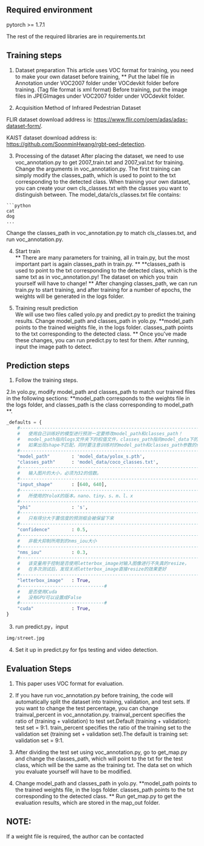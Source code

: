 ## Required environment
pytorch >= 1.7.1

The rest of the required libraries are in requirements.txt
     

## Training steps
1. Dataset preparation
 This article uses VOC format for training, you need to make your own dataset before training, **
Put the label file in Annotation under VOC2007 folder under VOCdevkit folder before training. (Tag file format is xml format)
Before training, put the image files in JPEGImages under VOC2007 folder under VOCdevkit folder.

2. Acquisition Method of Infrared Pedestrian Dataset
   
FLIR dataset download address is: https://www.flir.com/oem/adas/adas-dataset-form/. 

KAIST dataset download address is: https://github.com/SoonminHwang/rgbt-ped-detection.

3. Processing of the dataset
 After placing the dataset, we need to use voc_annotation.py to get 2007_train.txt and 2007_val.txt for training.
Change the arguments in voc_annotation.py. The first training can simply modify the classes_path, which is used to point to the txt corresponding to the detected class.
When training your own dataset, you can create your own cls_classes.txt with the classes you want to distinguish between.
The model_data/cls_classes.txt file contains:
```
```python
cat
dog
...
```
Change the classes_path in voc_annotation.py to match cls_classes.txt, and run voc_annotation.py.


4. Start train  
** There are many parameters for training, all in train.py, but the most important part is again classes_path in train.py. **
**classes_path is used to point to the txt corresponding to the detected class, which is the same txt as in voc_annotation.py! The dataset on which you train yourself will have to change! **
After changing classes_path, we can run train.py to start training, and after training for a number of epochs, the weights will be generated in the logs folder. 

5. Training result prediction  
We will use two files called yolo.py and predict.py to predict the training results. Change model_path and classes_path in yolo.py.
**model_path points to the trained weights file, in the logs folder.
classes_path points to the txt corresponding to the detected class. **
Once you've made these changes, you can run predict.py to test for them. After running, input the image path to detect.  

## Prediction steps
1. Follow the training steps.
   
2.In yolo.py, modify model_path and classes_path to match our trained files in the following sections: **model_path corresponds to the weights file in the logs folder, and classes_path is the class corresponding to model_path **.
 
```python
_defaults = {
    #--------------------------------------------------------------------------#
    #   使用自己训练好的模型进行预测一定要修改model_path和classes_path！
    #   model_path指向logs文件夹下的权值文件，classes_path指向model_data下的txt
    #   如果出现shape不匹配，同时要注意训练时的model_path和classes_path参数的修改
    #--------------------------------------------------------------------------#
    "model_path"        : 'model_data/yolox_s.pth',
    "classes_path"      : 'model_data/coco_classes.txt',
    #---------------------------------------------------------------------#
    #   输入图片的大小，必须为32的倍数。
    #---------------------------------------------------------------------#
    "input_shape"       : [640, 640],
    #---------------------------------------------------------------------#
    #   所使用的YoloX的版本。nano、tiny、s、m、l、x
    #---------------------------------------------------------------------#
    "phi"               : 's',
    #---------------------------------------------------------------------#
    #   只有得分大于置信度的预测框会被保留下来
    #---------------------------------------------------------------------#
    "confidence"        : 0.5,
    #---------------------------------------------------------------------#
    #   非极大抑制所用到的nms_iou大小
    #---------------------------------------------------------------------#
    "nms_iou"           : 0.3,
    #---------------------------------------------------------------------#
    #   该变量用于控制是否使用letterbox_image对输入图像进行不失真的resize，
    #   在多次测试后，发现关闭letterbox_image直接resize的效果更好
    #---------------------------------------------------------------------#
    "letterbox_image"   : True,
    #-------------------------------#
    #   是否使用Cuda
    #   没有GPU可以设置成False
    #-------------------------------#
    "cuda"              : True,
}
```

3. run predict.py，input  
```python
img/street.jpg
```

4. Set it up in predict.py for fps testing and video detection. 

## Evaluation Steps

1. This paper uses VOC format for evaluation.
   
2. If you have run voc_annotation.py before training, the code will automatically split the dataset into training, validation, and test sets. If you want to change the test percentage, you can change trainval_percent in voc_annotation.py. trainval_percent specifies the ratio of (training + validation) to test set.Default (training + validation): test set = 9:1. train_percent specifies the ratio of the training set to the validation set (training set + validation set).The default is training set: validation set = 9:1.

3. After dividing the test set using voc_annotation.py, go to get_map.py and change the classes_path, which will point to the txt for the test class, which will be the same as the training txt. The data set on which you evaluate yourself will have to be modified.
   
4. Change model_path and classes_path in yolo.py. **model_path points to the trained weights file, in the logs folder. classes_path points to the txt corresponding to the detected class. **
Run get_map.py to get the evaluation results, which are stored in the map_out folder.


## NOTE:
If a weight file is required, the author can be contacted
